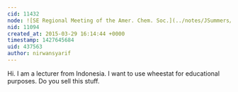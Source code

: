 ```yaml
---
cid: 11432
node: ![SE Regional Meeting of the Amer. Chem. Soc.](../notes/JSummers/09-01-2014/se-regional-meeting-of-the-amer-chem-soc)
nid: 11094
created_at: 2015-03-29 16:14:44 +0000
timestamp: 1427645684
uid: 437563
author: nirwansyarif
---
```


Hi. I am a lecturer from Indonesia. I want to use wheestat for educational purposes. Do you sell this stuff. 